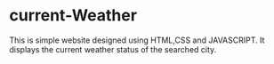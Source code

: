# current-Weather
This is simple website designed using HTML,CSS and JAVASCRIPT. It displays the current weather status of the searched city.
